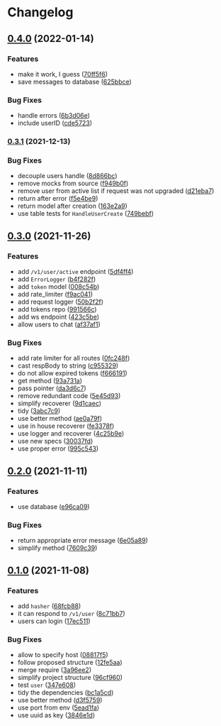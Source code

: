 # Changelog

## [0.4.0](https://www.github.com/brokeyourbike/lets-go-chat/compare/v0.3.1...v0.4.0) (2022-01-14)


### Features

* make it work, I guess ([70ff5f6](https://www.github.com/brokeyourbike/lets-go-chat/commit/70ff5f6c75abe6ada835bf41712764fa5cb7c914))
* save messages to database ([625bbce](https://www.github.com/brokeyourbike/lets-go-chat/commit/625bbceaa442666b995d91cd278a514968f357d2))


### Bug Fixes

* handle errors ([6b3d06e](https://www.github.com/brokeyourbike/lets-go-chat/commit/6b3d06e498212652af46283e188435ad68401127))
* include userID ([cde5723](https://www.github.com/brokeyourbike/lets-go-chat/commit/cde57232b7a04b226d98cd80ac932a016170ca25))

### [0.3.1](https://www.github.com/brokeyourbike/lets-go-chat/compare/v0.3.0...v0.3.1) (2021-12-13)


### Bug Fixes

* decouple users handle ([8d866bc](https://www.github.com/brokeyourbike/lets-go-chat/commit/8d866bc8165ffda269a452d15500368791f61c88))
* remove mocks from source ([f949b0f](https://www.github.com/brokeyourbike/lets-go-chat/commit/f949b0fa1ccd721a680e115747b218b8d4367ed6))
* remove user from active list if request was not upgraded ([d21eba7](https://www.github.com/brokeyourbike/lets-go-chat/commit/d21eba7083a15b17140e316657033318c88c3636))
* return after error ([f5e4be9](https://www.github.com/brokeyourbike/lets-go-chat/commit/f5e4be90bf88d9ab501590a0e8f01b14e7a00ed5))
* return model after creation ([163e2a9](https://www.github.com/brokeyourbike/lets-go-chat/commit/163e2a9361e02af943832a2c20989d925560a102))
* use table tests for `HandleUserCreate` ([749bebf](https://www.github.com/brokeyourbike/lets-go-chat/commit/749bebfaa8b4b551a10c876027e6de86645aa3d2))

## [0.3.0](https://www.github.com/brokeyourbike/lets-go-chat/compare/v0.2.0...v0.3.0) (2021-11-26)


### Features

* add `/v1/user/active` endpoint ([5df4ff4](https://www.github.com/brokeyourbike/lets-go-chat/commit/5df4ff4f2e8f9e2febf1306940e500bff1af1e4e))
* add `ErrorLogger` ([b4f282f](https://www.github.com/brokeyourbike/lets-go-chat/commit/b4f282fddb079bedee78f9f2123e7287761aca94))
* add `token` model ([008c54b](https://www.github.com/brokeyourbike/lets-go-chat/commit/008c54b6e5c182d15740e64df4cef7277373fc24))
* add rate_limiter ([f9ac041](https://www.github.com/brokeyourbike/lets-go-chat/commit/f9ac041f92b79b365de6edad9ac4b157594697f0))
* add request logger ([50b2f2f](https://www.github.com/brokeyourbike/lets-go-chat/commit/50b2f2fae1e00cd15ef0ddf01c08f832ae254763))
* add tokens repo ([991566c](https://www.github.com/brokeyourbike/lets-go-chat/commit/991566c8a6e2e8e588aece05395b6276ec90294b))
* add ws endpoint ([423c5be](https://www.github.com/brokeyourbike/lets-go-chat/commit/423c5be5ecf151e877778509bc6ecaf0ae148297))
* allow users to chat ([af37af1](https://www.github.com/brokeyourbike/lets-go-chat/commit/af37af108947cab0ffb81a7dff0218780840dc03))


### Bug Fixes

* add rate limiter for all routes ([0fc248f](https://www.github.com/brokeyourbike/lets-go-chat/commit/0fc248f60906c5a3fb667db8871d2798ac73eff2))
* cast respBody to string ([c955329](https://www.github.com/brokeyourbike/lets-go-chat/commit/c9553290c4284470d3a724f8d67ee46d8294462f))
* do not allow expired tokens ([f666191](https://www.github.com/brokeyourbike/lets-go-chat/commit/f666191b1072ab53115f86f8e405df6be1224c53))
* get method ([93a731a](https://www.github.com/brokeyourbike/lets-go-chat/commit/93a731a3baf5164ab993c0a717c4557301ec6779))
* pass pointer ([da3d6c7](https://www.github.com/brokeyourbike/lets-go-chat/commit/da3d6c7183bf147964c1c0040e2235077df8a8a5))
* remove redundant code ([5e45d93](https://www.github.com/brokeyourbike/lets-go-chat/commit/5e45d931660d4a03b9ba91dd3648aa0738fa34c0))
* simplify recoverer ([9d1caec](https://www.github.com/brokeyourbike/lets-go-chat/commit/9d1caec6f9f9d4209d16ddc0003e3652cf682bb3))
* tidy ([3abc7c9](https://www.github.com/brokeyourbike/lets-go-chat/commit/3abc7c96f4350957876fdb3c4ea5c7fea4bfacba))
* use better method ([ae0a79f](https://www.github.com/brokeyourbike/lets-go-chat/commit/ae0a79f8649b08a2dc357adf9d0b243e642fbf17))
* use in house recoverer ([fe3378f](https://www.github.com/brokeyourbike/lets-go-chat/commit/fe3378f5d32bba3d1246eb8e588fb9bd7a7a2d1f))
* use logger and recoverer ([4c25b9e](https://www.github.com/brokeyourbike/lets-go-chat/commit/4c25b9e73728a4ee13ec885ff38e044a6ff322c4))
* use new specs ([30037fd](https://www.github.com/brokeyourbike/lets-go-chat/commit/30037fd42cc36bd3fd1e6c35e50967578b9fbf77))
* use proper error ([995c543](https://www.github.com/brokeyourbike/lets-go-chat/commit/995c543a5ddd439d0f46ac1f98729b5e407925a1))

## [0.2.0](https://www.github.com/brokeyourbike/lets-go-chat/compare/v0.1.0...v0.2.0) (2021-11-11)


### Features

* use database ([e96ca09](https://www.github.com/brokeyourbike/lets-go-chat/commit/e96ca09bcae85c4a52810545cf137e897696eb59))


### Bug Fixes

* return appropriate error message ([6e05a89](https://www.github.com/brokeyourbike/lets-go-chat/commit/6e05a89fce53f8e48f2ac4d2b909f9a33d47387d))
* simplify method ([7609c39](https://www.github.com/brokeyourbike/lets-go-chat/commit/7609c395e49fbea9f341a643efde807272a0d01d))

## [0.1.0](https://www.github.com/brokeyourbike/lets-go-chat/compare/v0.0.1...v0.1.0) (2021-11-08)


### Features

* add `hasher` ([68fcb88](https://www.github.com/brokeyourbike/lets-go-chat/commit/68fcb884d56ce11592ad646407052f08a4fb4893))
* it can respond to `/v1/user` ([8c71bb7](https://www.github.com/brokeyourbike/lets-go-chat/commit/8c71bb7adf746fec0c4f1a5a96f958de21669366))
* users can login ([17ec511](https://www.github.com/brokeyourbike/lets-go-chat/commit/17ec5119e0ed7f6ecf152faeb3a61965aa589af6))


### Bug Fixes

* allow to specify host ([08817f5](https://www.github.com/brokeyourbike/lets-go-chat/commit/08817f55c8d85bc2e33c5b9023ac425ea292c832))
* follow proposed structure ([12fe5aa](https://www.github.com/brokeyourbike/lets-go-chat/commit/12fe5aaec3cc7e6d500b85c5140a0ac2408ed385))
* merge require ([3a96ee2](https://www.github.com/brokeyourbike/lets-go-chat/commit/3a96ee2c7969b9d31ec3537272fcb3ca6dd54a6c))
* simplify project structure ([96cf960](https://www.github.com/brokeyourbike/lets-go-chat/commit/96cf9604433b3975834d6c79eff8da52f4de5d4f))
* test `user` ([347e608](https://www.github.com/brokeyourbike/lets-go-chat/commit/347e60804cb307e49a0d523a75d151813e44173f))
* tidy the dependencies ([bc1a5cd](https://www.github.com/brokeyourbike/lets-go-chat/commit/bc1a5cdab4cdd5177af79a7300c0f43d9be2b0d9))
* use better method ([d3f5759](https://www.github.com/brokeyourbike/lets-go-chat/commit/d3f5759c4e285a15e03379b2cc4556b7ca12d3a5))
* use port from env ([5ead1fa](https://www.github.com/brokeyourbike/lets-go-chat/commit/5ead1fa56d42b95e0a6a9ebbf51a6eedd894d60b))
* use uuid as key ([3846e1d](https://www.github.com/brokeyourbike/lets-go-chat/commit/3846e1d1ea13f3a643f7329c02ccff18b7560e55))
